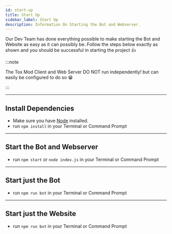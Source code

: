 ```yaml
---
id: start-up
title: Start Up 
sidebar_label: Start Up
description: Information On Starting the Bot and Webserver.
---
```


Our Dev Team has done everything possible to make starting the Bot and Website
as easy as it can possibly be. Follow the steps below exactly 
as shown and you
should be successful in starting the project 👍

:::note

The Tox Mod Client and Web Server DO NOT run independently!
but can easily be configured to do so 😁

:::

---


## Install Dependencies
- Make sure you have [Node](https://nodejs.org/en/) installed.
- run `npm install` in your Terminal or Command Prompt

---

## Start the Bot and Webserver
- run `npm start` or `node index.js` in your Terminal or Command Prompt

---

## Start just the Bot
- run `npm run bot` in your Terminal or Command Prompt

---

## Start just the Website
- run `npm run bot` in your Terminal or Command Prompt
